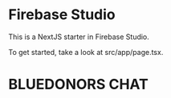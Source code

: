 # Firebase Studio

This is a NextJS starter in Firebase Studio.

To get started, take a look at src/app/page.tsx.
# BLUEDONORS CHAT
